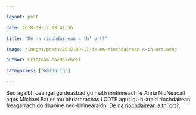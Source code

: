 ```yaml
---

layout: post

date: 2018-08-17 08:41:36

title: "Dè na riochdairean a th’ ort?"

image: /images/posts/2018-08-17-de-na-riochdairean-a-th-ort.webp

author: Crìstean MacMhìcheil

categories: ["Gàidhlig"]

---
```


Seo agaibh ceangal gu deasbad gu math inntinneach le Anna NicNeacail agus Michael Bauer mu bhriathrachas LCDTE agus gu h-àraid riochdairean freagarrach do dhaoine neo-bhìnearaidh: [Dè na riochdairean a th’ ort?](https://transponderings.blog/2018/03/09/de-na-riochdairean-a-th-ort/).
